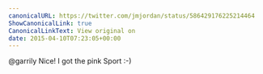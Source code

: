 ```yaml
---
canonicalURL: https://twitter.com/jmjordan/status/586429176225214464
ShowCanonicalLink: true
CanonicalLinkText: View original on
date: 2015-04-10T07:23:05+00:00
---
```

@garrily Nice! I got the pink Sport :-)